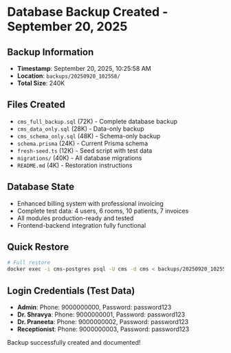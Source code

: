 # Database Backup Created - September 20, 2025

## Backup Information
- **Timestamp**: September 20, 2025, 10:25:58 AM
- **Location**: `backups/20250920_102558/`
- **Total Size**: 240K

## Files Created
- `cms_full_backup.sql` (72K) - Complete database backup
- `cms_data_only.sql` (28K) - Data-only backup  
- `cms_schema_only.sql` (48K) - Schema-only backup
- `schema.prisma` (24K) - Current Prisma schema
- `fresh-seed.ts` (12K) - Seed script with test data
- `migrations/` (40K) - All database migrations
- `README.md` (4K) - Restoration instructions

## Database State
- Enhanced billing system with professional invoicing
- Complete test data: 4 users, 6 rooms, 10 patients, 7 invoices
- All modules production-ready and tested
- Frontend-backend integration fully functional

## Quick Restore
```bash
# Full restore
docker exec -i cms-postgres psql -U cms -d cms < backups/20250920_102558/cms_full_backup.sql
```

## Login Credentials (Test Data)
- **Admin**: Phone: 9000000000, Password: password123
- **Dr. Shravya**: Phone: 9000000001, Password: password123  
- **Dr. Praneeta**: Phone: 9000000002, Password: password123
- **Receptionist**: Phone: 9000000003, Password: password123

Backup successfully created and documented!

